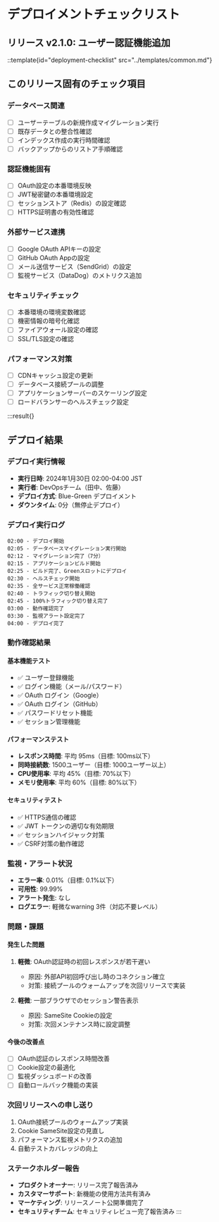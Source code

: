 # デプロイメントチェックリスト

## リリース v2.1.0: ユーザー認証機能追加

::template{id="deployment-checklist" src="../templates/common.md"}

## このリリース固有のチェック項目

### データベース関連
- [ ] ユーザーテーブルの新規作成マイグレーション実行
- [ ] 既存データとの整合性確認
- [ ] インデックス作成の実行時間確認
- [ ] バックアップからのリストア手順確認

### 認証機能固有
- [ ] OAuth設定の本番環境反映
- [ ] JWT秘密鍵の本番環境設定
- [ ] セッションストア（Redis）の設定確認
- [ ] HTTPS証明書の有効性確認

### 外部サービス連携
- [ ] Google OAuth APIキーの設定
- [ ] GitHub OAuth Appの設定
- [ ] メール送信サービス（SendGrid）の設定
- [ ] 監視サービス（DataDog）のメトリクス追加

### セキュリティチェック
- [ ] 本番環境の環境変数確認
- [ ] 機密情報の暗号化確認
- [ ] ファイアウォール設定の確認
- [ ] SSL/TLS設定の確認

### パフォーマンス対策
- [ ] CDNキャッシュ設定の更新
- [ ] データベース接続プールの調整
- [ ] アプリケーションサーバーのスケーリング設定
- [ ] ロードバランサーのヘルスチェック設定

:::result{}
## デプロイ結果

### デプロイ実行情報
- **実行日時**: 2024年1月30日 02:00-04:00 JST
- **実行者**: DevOpsチーム（田中、佐藤）
- **デプロイ方式**: Blue-Green デプロイメント
- **ダウンタイム**: 0分（無停止デプロイ）

### デプロイ実行ログ
```
02:00 - デプロイ開始
02:05 - データベースマイグレーション実行開始
02:12 - マイグレーション完了（7分）
02:15 - アプリケーションビルド開始
02:25 - ビルド完了、Greenスロットにデプロイ
02:30 - ヘルスチェック開始
02:35 - 全サービス正常稼働確認
02:40 - トラフィック切り替え開始
02:45 - 100%トラフィック切り替え完了
03:00 - 動作確認完了
03:30 - 監視アラート設定完了
04:00 - デプロイ完了
```

### 動作確認結果

#### 基本機能テスト
- ✅ ユーザー登録機能
- ✅ ログイン機能（メール/パスワード）
- ✅ OAuth ログイン（Google）
- ✅ OAuth ログイン（GitHub）
- ✅ パスワードリセット機能
- ✅ セッション管理機能

#### パフォーマンステスト
- **レスポンス時間**: 平均 95ms（目標: 100ms以下）
- **同時接続数**: 1500ユーザー（目標: 1000ユーザー以上）
- **CPU使用率**: 平均 45%（目標: 70%以下）
- **メモリ使用率**: 平均 60%（目標: 80%以下）

#### セキュリティテスト
- ✅ HTTPS通信の確認
- ✅ JWT トークンの適切な有効期限
- ✅ セッションハイジャック対策
- ✅ CSRF対策の動作確認

### 監視・アラート状況
- **エラー率**: 0.01%（目標: 0.1%以下）
- **可用性**: 99.99%
- **アラート発生**: なし
- **ログエラー**: 軽微なwarning 3件（対応不要レベル）

### 問題・課題

#### 発生した問題
1. **軽微**: OAuth認証時の初回レスポンスが若干遅い
   - 原因: 外部API初回呼び出し時のコネクション確立
   - 対策: 接続プールのウォームアップを次回リリースで実装

2. **軽微**: 一部ブラウザでのセッション警告表示
   - 原因: SameSite Cookieの設定
   - 対策: 次回メンテナンス時に設定調整

#### 今後の改善点
- [ ] OAuth認証のレスポンス時間改善
- [ ] Cookie設定の最適化
- [ ] 監視ダッシュボードの改善
- [ ] 自動ロールバック機能の実装

### 次回リリースへの申し送り
1. OAuth接続プールのウォームアップ実装
2. Cookie SameSite設定の見直し
3. パフォーマンス監視メトリクスの追加
4. 自動テストカバレッジの向上

### ステークホルダー報告
- **プロダクトオーナー**: リリース完了報告済み
- **カスタマーサポート**: 新機能の使用方法共有済み
- **マーケティング**: リリースノート公開準備完了
- **セキュリティチーム**: セキュリティレビュー完了報告済み
:::
